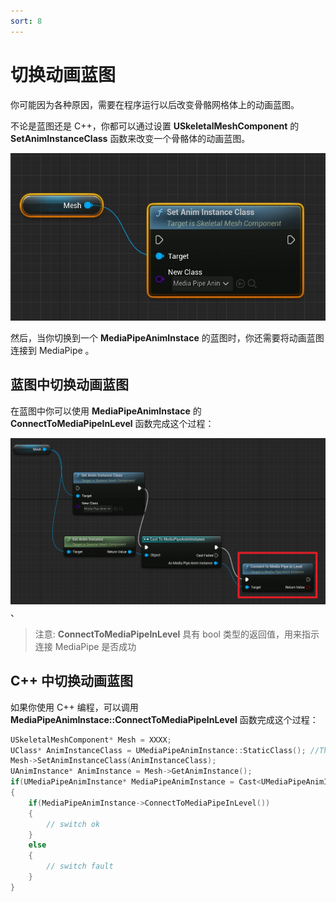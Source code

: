 ```yaml
---
sort: 8
---
```


# 切换动画蓝图

你可能因为各种原因，需要在程序运行以后改变骨骼网格体上的动画蓝图。   

不论是蓝图还是 C++，你都可以通过设置 **USkeletalMeshComponent** 的 **SetAnimInstanceClass** 函数来改变一个骨骼体的动画蓝图。

[![蓝图操作](images/set_anim_instance_class.jpg "Shiprock")](images/set_anim_instance_class.jpg)   


然后，当你切换到一个 **MediaPipeAnimInstace** 的蓝图时，你还需要将动画蓝图连接到 MediaPipe 。    

## 蓝图中切换动画蓝图

在蓝图中你可以使用 **MediaPipeAnimInstace** 的 **ConnectToMediaPipeInLevel** 函数完成这个过程：


[![蓝图操作](images/reinitailize_mediapipe_anim.jpg "Shiprock")](images/reinitailize_mediapipe_anim.jpg)   、

>注意: **ConnectToMediaPipeInLevel** 具有 bool 类型的返回值，用来指示连接 MediaPipe 是否成功

## C++ 中切换动画蓝图

如果你使用 C++ 编程，可以调用 **MediaPipeAnimInstace::ConnectToMediaPipeInLevel** 函数完成这个过程： 

```cpp
USkeletalMeshComponent* Mesh = XXXX;
UClass* AnimInstanceClass = UMediaPipeAnimInstance::StaticClass(); //This should be your Blueprint class
Mesh->SetAnimInstanceClass(AnimInstanceClass);
UAnimInstance* AnimInstance = Mesh->GetAnimInstance();
if(UMediaPipeAnimInstance* MediaPipeAnimInstance = Cast<UMediaPipeAnimInstance>(AnimInstance))
{
    if(MediaPipeAnimInstance->ConnectToMediaPipeInLevel())
    {
        // switch ok
    }
    else
    {
        // switch fault
    }
}
```
